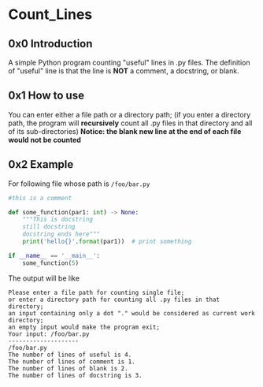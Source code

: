 # Count_Lines
## 0x0 Introduction
A simple Python program counting "useful" lines in .py files.
The definition of "useful" line is that the line is **NOT** a comment, a docstring, or blank.
## 0x1 How to use
You can enter either a file path or a directory path;
(if you enter a directory path, the program will **recursively** count all .py files in that directory and all of its sub-directories)
**Notice: the blank new line at the end of each file would not be counted**
## 0x2 Example
For following file whose path is `/foo/bar.py`
```python
#this is a comment

def some_function(par1: int) -> None:
    """This is docstring
    still docstring
    docstring ends here"""
    print('hello{}'.format(par1))  # print something

if __name__ == '__main__':
    some_function(5)
```
The output will be like
```text
Please enter a file path for counting single file;
or enter a directory path for counting all .py files in that directory;
an input containing only a dot "." would be considered as current work directory;
an empty input would make the program exit;
Your input: /foo/bar.py
--------------------
/foo/bar.py
The number of lines of useful is 4.
The number of lines of comment is 1.
The number of lines of blank is 2.
The number of lines of docstring is 3.
```